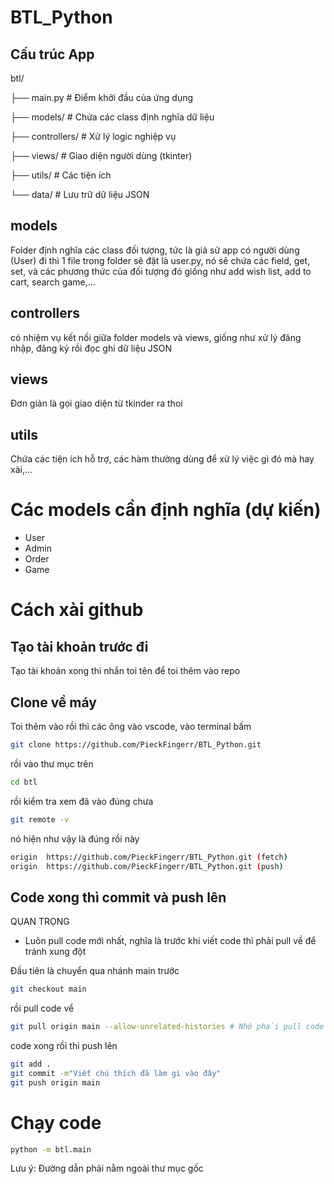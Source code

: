 # BTL_Python

## Cấu trúc App

btl/

├── main.py # Điểm khởi đầu của ứng dụng

├── models/ # Chứa các class định nghĩa dữ liệu

├── controllers/ # Xử lý logic nghiệp vụ

├── views/ # Giao diện người dùng (tkinter)

├── utils/ # Các tiện ích

└── data/ # Lưu trữ dữ liệu JSON

## models

Folder định nghĩa các class đối tượng, tức là giả sử app có người dùng (User) đi thì 1 file trong folder sẽ đặt là user.py, nó sẽ chứa các field, get, set, và các phương thức của đối tượng đó giống như add wish list, add to cart, search game,...

## controllers

có nhiệm vụ kết nối giữa folder models và views, giống như xử lý đăng nhập, đăng ký rồi đọc ghi dữ liệu JSON

## views

Đơn giản là gọi giao diện từ tkinder ra thoi

## utils

Chứa các tiện ích hỗ trợ, các hàm thường dùng để xử lý việc gì đó mà hay xài,...

# Các models cần định nghĩa (dự kiến)

- User
- Admin
- Order
- Game

# Cách xài github

## Tạo tài khoản trước đi

Tạo tài khoản xong thì nhắn toi tên để toi thêm vào repo

## Clone về máy

Toi thêm vào rồi thì các ông vào vscode, vào terminal bấm

```bash
git clone https://github.com/PieckFingerr/BTL_Python.git
```

rồi vào thư mục trên

```bash
cd btl
```

rồi kiểm tra xem đã vào đúng chưa

```bash
git remote -v
```

nó hiện như vậy là đúng rồi này

```bash
origin  https://github.com/PieckFingerr/BTL_Python.git (fetch)
origin  https://github.com/PieckFingerr/BTL_Python.git (push)
```

## Code xong thì commit và push lên

QUAN TRỌNG

- Luôn pull code mới nhất, nghĩa là trước khi viết code thì phải pull về để tránh xung đột

Đầu tiên là chuyển qua nhánh main trước

```bash
git checkout main
```

rồi pull code về

```bash
git pull origin main --allow-unrelated-histories # Nhớ phải pull code trước
```

code xong rồi thì push lên

```bash
git add .
git commit -m"Viết chú thích đã làm gì vào đây"
git push origin main
```

# Chạy code

```bash
python -m btl.main
```
Lưu ý: Đường dẫn phải nằm ngoài thư mục gốc

